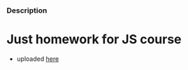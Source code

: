﻿### Description
# Just homework for JS course
- uploaded <a href="https://github.com/DanielKhabibullin/learn-js" target="_blank">here<a>
